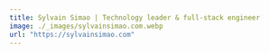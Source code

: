 ```yaml
---
title: Sylvain Simao | Technology leader & full-stack engineer
image: ./_images/sylvainsimao.com.webp
url: "https://sylvainsimao.com"
---
```

